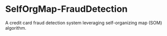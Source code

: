 # SelfOrgMap-FraudDetection
A credit card fraud detection system leveraging self-organizing map (SOM) algorithm.
